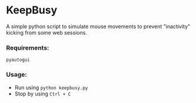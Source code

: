 # KeepBusy

A simple python script to simulate mouse movements to prevent "inactivity" kicking from some web sessions.

### Requirements:

```pyautogui```

### Usage:

- Run using ```python keepbusy.py```
- Stop by using ```Ctrl + C```

